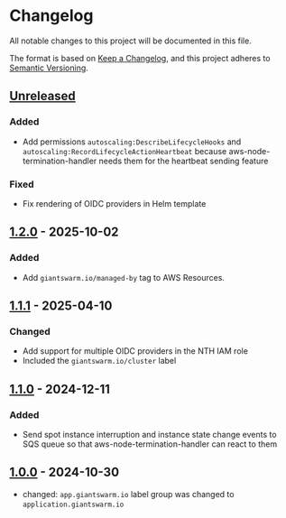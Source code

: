 # Changelog

All notable changes to this project will be documented in this file.

The format is based on [Keep a Changelog](https://keepachangelog.com/en/1.0.0/),
and this project adheres to [Semantic Versioning](https://semver.org/spec/v2.0.0.html).

## [Unreleased]

### Added

- Add permissions `autoscaling:DescribeLifecycleHooks` and `autoscaling:RecordLifecycleActionHeartbeat` because aws-node-termination-handler needs them for the heartbeat sending feature

### Fixed

- Fix rendering of OIDC providers in Helm template

## [1.2.0] - 2025-10-02

### Added

- Add `giantswarm.io/managed-by` tag to AWS Resources.

## [1.1.1] - 2025-04-10

### Changed

- Add support for multiple OIDC providers in the NTH IAM role
- Included the `giantswarm.io/cluster` label

## [1.1.0] - 2024-12-11

### Added

- Send spot instance interruption and instance state change events to SQS queue so that aws-node-termination-handler can react to them

## [1.0.0] - 2024-10-30

- changed: `app.giantswarm.io` label group was changed to `application.giantswarm.io`

[Unreleased]: https://github.com/giantswarm/aws-nth-crossplane-resources/compare/v1.2.0...HEAD
[1.2.0]: https://github.com/giantswarm/aws-nth-crossplane-resources/compare/v1.1.1...v1.2.0
[1.1.1]: https://github.com/giantswarm/aws-nth-crossplane-resources/compare/v1.1.0...v1.1.1
[1.1.0]: https://github.com/giantswarm/aws-nth-crossplane-resources/compare/v1.0.0...v1.1.0
[1.0.0]: https://github.com/giantswarm/aws-nth-crossplane-resources/releases/tag/v1.0.0
